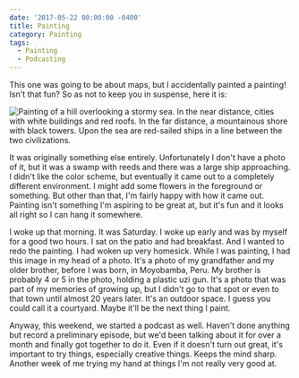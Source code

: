 ```yaml
---
date: '2017-05-22 00:00:00 -0400'
title: Painting
category: Painting
tags:
  - Painting
  - Podcasting
---
```


This one was going to be about maps, but I accidentally painted a painting! Isn't that fun? So as not to keep you in suspense, here it is:

![Painting of a hill overlooking a stormy sea. In the near distance, cities with white buildings and red roofs. In the far distance, a mountainous shore with black towers. Upon the sea are red-sailed ships in a line between the two civilizations.](http://www.francopub.com/blog/img/painting.JPG)

It was originally something else entirely. Unfortunately I don't have a photo of it, but it was a swamp with reeds and there was a large ship approaching. I didn't like the color scheme, but eventually it came out to a completely different environment. I might add some flowers in the foreground or something. But other than that, I'm fairly happy with how it came out. Painting isn't something I'm aspiring to be great at, but it's fun and it looks all right so I can hang it somewhere.

I woke up that morning. It was Saturday. I woke up early and was by myself for a good two hours. I sat on the patio and had breakfast. And I wanted to redo the painting. I had woken up very homesick. While I was painting, I had this image in my head of a photo. It's a photo of my grandfather and my older brother, before I was born, in Moyobamba, Peru. My brother is probably 4 or 5 in the photo, holding a plastic uzi gun. It's a photo that was part of my memories of growing up, but I didn't go to that spot or even to that town until almost 20 years later. It's an outdoor space. I guess you could call it a courtyard. Maybe it'll be the next thing I paint.

Anyway, this weekend, we started a podcast as well. Haven't done anything but record a preliminary episode, but we'd been talking about it for over a month and finally got together to do it. Even if it doesn't turn out great, it's important to try things, especially creative things. Keeps the mind sharp. Another week of me trying my hand at things I'm not really very good at.